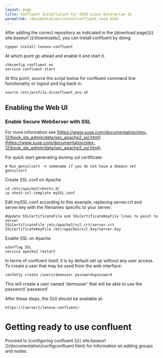 ```yaml
---
layout: page
title: Confluent Installation for SUSE Linux Enterprise 15
permalink: /documentation/installconfluent_suse.html
---
```


After adding the correct repository as indicated in the [download page]({{ site.baseurl }}/downloads/), you can install confluent by doing:

    zypper install lenovo-confluent

At which point go ahead and enable it and start it.

    chkconfig confluent on
    service confluent start

At this point, source the script below for confluent command line functionality or logout and log back in. 

    source /etc/profile.d/confluent_env.sh


## Enabling the Web UI

### Enable Secure WebServer with SSL

For more information see [https://www.suse.com/documentation/sles-12/book_sle_admin/data/sec_apache2_ssl.html](https://www.suse.com/documentation/sles-12/book_sle_admin/data/sec_apache2_ssl.html). 

For quick start generating dummy ssl certificate: 

    # Run gensslcert -n somename if you do not have a domain set
    gensslcert

Create SSL conf on Apache 	

    cd /etc/apache2/vhosts.d/
    cp vhost-ssl.template mySSL.conf 

Edit mySSL.conf according to this example, replacing server.crt and server.key with the filenames specific to your server:

    #Update SSLCertificateFile and SSLCertificateKeyFile lines to point to server
    SSLCertificateFile /etc/apache2/ssl.crt/server.crt
    SSLCertificateKeyFile /etc/apache2/ssl.key/server.key

Enable SSL on Apache

    a2enflag SSL
    service apache2 restart

In terms of confluent itself, it is by default set up without any user access.  To create a user that may be used from the web interface:

    confetty create /users/demouser password=password

This will create a user named 'demouser' that will be able to use the password 'password'

After these steps, the GUI should be available at:

    https://[server]/lenovo-confluent/

# Getting ready to use confluent
 
Proceed to [configuring confluent ]({{ site.baseurl }}/documentation/configconfluent.html) for information on
adding groups and nodes.
